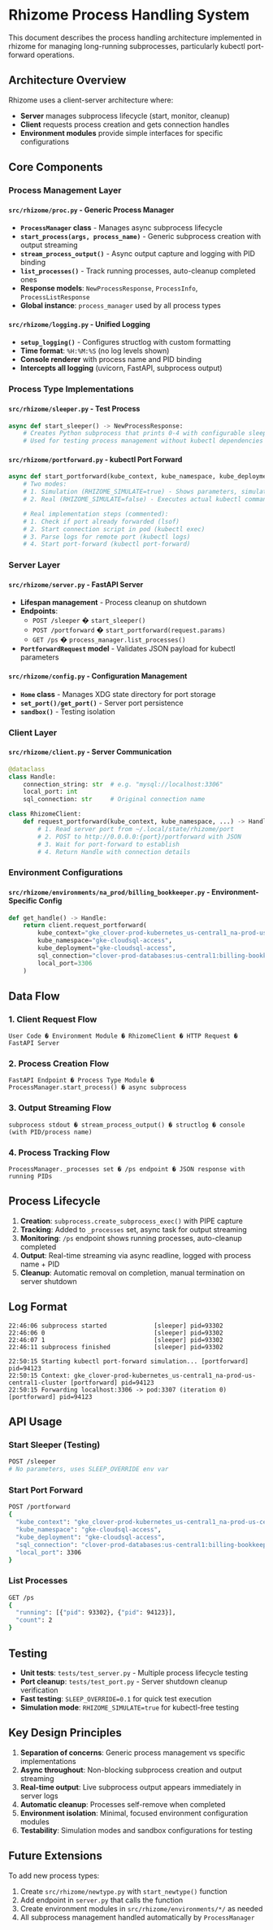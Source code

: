 # Rhizome Process Handling System

This document describes the process handling architecture implemented in rhizome for managing long-running subprocesses, particularly kubectl port-forward operations.

## Architecture Overview

Rhizome uses a client-server architecture where:
- **Server** manages subprocess lifecycle (start, monitor, cleanup)
- **Client** requests process creation and gets connection handles
- **Environment modules** provide simple interfaces for specific configurations

## Core Components

### Process Management Layer

#### `src/rhizome/proc.py` - Generic Process Manager
- **`ProcessManager` class** - Manages async subprocess lifecycle
- **`start_process(args, process_name)`** - Generic subprocess creation with output streaming
- **`stream_process_output()`** - Async output capture and logging with PID binding
- **`list_processes()`** - Track running processes, auto-cleanup completed ones
- **Response models**: `NewProcessResponse`, `ProcessInfo`, `ProcessListResponse`
- **Global instance**: `process_manager` used by all process types

#### `src/rhizome/logging.py` - Unified Logging
- **`setup_logging()`** - Configures structlog with custom formatting
- **Time format**: `%H:%M:%S` (no log levels shown)
- **Console renderer** with process name and PID binding
- **Intercepts all logging** (uvicorn, FastAPI, subprocess output)

### Process Type Implementations

#### `src/rhizome/sleeper.py` - Test Process
```python
async def start_sleeper() -> NewProcessResponse:
    # Creates Python subprocess that prints 0-4 with configurable sleep
    # Used for testing process management without kubectl dependencies
```

#### `src/rhizome/portforward.py` - kubectl Port Forward
```python
async def start_portforward(kube_context, kube_namespace, kube_deployment, sql_connection, local_port=3306):
    # Two modes:
    # 1. Simulation (RHIZOME_SIMULATE=true) - Shows parameters, simulates kubectl
    # 2. Real (RHIZOME_SIMULATE=false) - Executes actual kubectl commands

    # Real implementation steps (commented):
    # 1. Check if port already forwarded (lsof)
    # 2. Start connection script in pod (kubectl exec)
    # 3. Parse logs for remote port (kubectl logs)
    # 4. Start port-forward (kubectl port-forward)
```

### Server Layer

#### `src/rhizome/server.py` - FastAPI Server
- **Lifespan management** - Process cleanup on shutdown
- **Endpoints**:
  - `POST /sleeper` � `start_sleeper()`
  - `POST /portforward` � `start_portforward(request.params)`
  - `GET /ps` � `process_manager.list_processes()`
- **`PortforwardRequest` model** - Validates JSON payload for kubectl parameters

#### `src/rhizome/config.py` - Configuration Management
- **`Home` class** - Manages XDG state directory for port storage
- **`set_port()/get_port()`** - Server port persistence
- **`sandbox()`** - Testing isolation

### Client Layer

#### `src/rhizome/client.py` - Server Communication
```python
@dataclass
class Handle:
    connection_string: str  # e.g. "mysql://localhost:3306"
    local_port: int
    sql_connection: str     # Original connection name

class RhizomeClient:
    def request_portforward(kube_context, kube_namespace, ...) -> Handle:
        # 1. Read server port from ~/.local/state/rhizome/port
        # 2. POST to http://0.0.0.0:{port}/portforward with JSON
        # 3. Wait for port-forward to establish
        # 4. Return Handle with connection details
```

### Environment Configurations

#### `src/rhizome/environments/na_prod/billing_bookkeeper.py` - Environment-Specific Config
```python
def get_handle() -> Handle:
    return client.request_portforward(
        kube_context="gke_clover-prod-kubernetes_us-central1_na-prod-us-central1-cluster",
        kube_namespace="gke-cloudsql-access",
        kube_deployment="gke-cloudsql-access",
        sql_connection="clover-prod-databases:us-central1:billing-bookkeeper",
        local_port=3306
    )
```

## Data Flow

### 1. Client Request Flow
```
User Code � Environment Module � RhizomeClient � HTTP Request � FastAPI Server
```

### 2. Process Creation Flow
```
FastAPI Endpoint � Process Type Module � ProcessManager.start_process() � async subprocess
```

### 3. Output Streaming Flow
```
subprocess stdout � stream_process_output() � structlog � console (with PID/process name)
```

### 4. Process Tracking Flow
```
ProcessManager._processes set � /ps endpoint � JSON response with running PIDs
```

## Process Lifecycle

1. **Creation**: `subprocess.create_subprocess_exec()` with PIPE capture
2. **Tracking**: Added to `_processes` set, async task for output streaming
3. **Monitoring**: `/ps` endpoint shows running processes, auto-cleanup completed
4. **Output**: Real-time streaming via async readline, logged with process name + PID
5. **Cleanup**: Automatic removal on completion, manual termination on server shutdown

## Log Format

```
22:46:06 subprocess started             [sleeper] pid=93302
22:46:06 0                              [sleeper] pid=93302
22:46:07 1                              [sleeper] pid=93302
22:46:11 subprocess finished            [sleeper] pid=93302

22:50:15 Starting kubectl port-forward simulation... [portforward] pid=94123
22:50:15 Context: gke_clover-prod-kubernetes_us-central1_na-prod-us-central1-cluster [portforward] pid=94123
22:50:15 Forwarding localhost:3306 -> pod:3307 (iteration 0) [portforward] pid=94123
```

## API Usage

### Start Sleeper (Testing)
```bash
POST /sleeper
# No parameters, uses SLEEP_OVERRIDE env var
```

### Start Port Forward
```bash
POST /portforward
{
  "kube_context": "gke_clover-prod-kubernetes_us-central1_na-prod-us-central1-cluster",
  "kube_namespace": "gke-cloudsql-access",
  "kube_deployment": "gke-cloudsql-access",
  "sql_connection": "clover-prod-databases:us-central1:billing-bookkeeper",
  "local_port": 3306
}
```

### List Processes
```bash
GET /ps
{
  "running": [{"pid": 93302}, {"pid": 94123}],
  "count": 2
}
```

## Testing

- **Unit tests**: `tests/test_server.py` - Multiple process lifecycle testing
- **Port cleanup**: `tests/test_port.py` - Server shutdown cleanup verification
- **Fast testing**: `SLEEP_OVERRIDE=0.1` for quick test execution
- **Simulation mode**: `RHIZOME_SIMULATE=true` for kubectl-free testing

## Key Design Principles

1. **Separation of concerns**: Generic process management vs specific implementations
2. **Async throughout**: Non-blocking subprocess creation and output streaming
3. **Real-time output**: Live subprocess output appears immediately in server logs
4. **Automatic cleanup**: Processes self-remove when completed
5. **Environment isolation**: Minimal, focused environment configuration modules
6. **Testability**: Simulation modes and sandbox configurations for testing

## Future Extensions

To add new process types:
1. Create `src/rhizome/newtype.py` with `start_newtype()` function
2. Add endpoint in `server.py` that calls the function
3. Create environment modules in `src/rhizome/environments/*/` as needed
4. All subprocess management handled automatically by `ProcessManager`